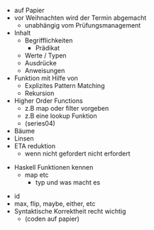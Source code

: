 - auf Papier
- vor Weihnachten wird der Termin abgemacht
  - unabhängig vom Prüfungsmanagement
- Inhalt
  - Begrifflichkeiten
    - Prädikat
  - Werte / Typen
  - Ausdrücke 
  - Anweisungen
- Funktion mit Hilfe von
  - Explizites Pattern Matching
  - Rekursion
- Higher Order Functions
  - z.B map oder filter vorgeben
  - z.B eine lookup Funktion
  - (series04)
-  Bäume
-  Linsen
-  ETA reduktion
   -  wenn nicht gefordert nicht erfordert
+  Haskell Funktionen kennen
   -  map etc
      -  typ und was macht es
-  id
-  max, flip, maybe, either, etc
-  Syntaktische Korrektheit recht wichtig
   -  (coden auf papier)
